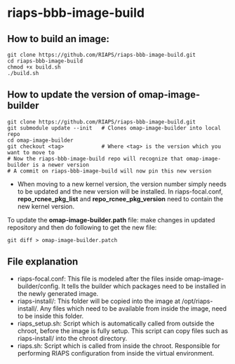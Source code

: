 # riaps-bbb-image-build

## How to build an image:
```
git clone https://github.com/RIAPS/riaps-bbb-image-build.git
cd riaps-bbb-image-build
chmod +x build.sh
./build.sh
```

## How to update the version of omap-image-builder
```
git clone https://github.com/RIAPS/riaps-bbb-image-build.git
git submodule update --init   # Clones omap-image-builder into local repo
cd omap-image-builder
git checkout <tag>            # Where <tag> is the version which you want to move to
# Now the riaps-bbb-image-build repo will recognize that omap-image-builder is a newer version
# A commit on riaps-bbb-image-build will now pin this new version
```
- When moving to a new kernel version, the version number simply needs to be updated and the new version will be installed. In riaps-focal.conf, **repo_rcnee_pkg_list** and **repo_rcnee_pkg_version** need to contain the new kernel version.

To update the **omap-image-builder.path** file: make changes in updated repository and then do following to get the new file:

```
git diff > omap-image-builder.patch
```

## File explanation
- riaps-focal.conf: This file is modeled after the files inside omap-image-builder/config. It tells the builder which packages need to be installed in the newly generated image.
- riaps-install/: This folder will be copied into the image at /opt/riaps-install/. Any files which need to be available from inside the image, need to be inside this folder.
- riaps_setup.sh: Script which is automatically called from outside the chroot, before the image is fully setup. This script can copy files such as riaps-install/ into the chroot directory.
- riaps.sh: Script which is called from inside the chroot. Responsible for performing RIAPS configuration from inside the virtual environment.
